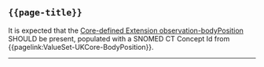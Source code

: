 ## `{{page-title}}`

It is expected that the <a href="https://hl7.org/fhir/R4/extension-observation-bodyPosition.html">Core-defined Extension observation-bodyPosition</a> SHOULD be present, populated with a SNOMED CT Concept Id from {{pagelink:ValueSet-UKCore-BodyPosition}}.

---